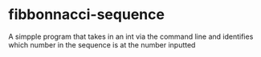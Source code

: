 # fibbonnacci-sequence
A simpple program that takes in an int via the command line and identifies which number in the sequence is at the number inputted
